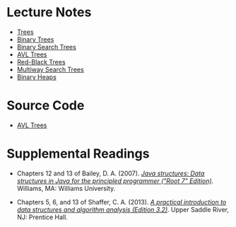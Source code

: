 # Lecture Notes

- [Trees](notes/15-Trees.pdf)
- [Binary Trees](notes/16-Binary-Trees.pdf)
- [Binary Search Trees](notes/17-Binary-Search-Trees.pdf)
- [AVL Trees](notes/18-AVL-Trees.pdf)
- [Red-Black Trees](notes/19-Red-Black-Trees.pdf)
- [Multiway Search Trees](notes/20-Multiway-Search-Trees.pdf)
- [Binary Heaps](notes/21-Binary-Heaps.pdf)

# Source Code

- [AVL Trees](src/avl/)

# Supplemental Readings

- Chapters 12 and 13 of Bailey, D. A. (2007). [*Java structures: Data structures in Java for the principled programmer ("Root 7" Edition)*](http://dept.cs.williams.edu/~bailey/JavaStructures/Book_files/JavaStructures.pdf). Williams, MA: Williams University.

- Chapters 5, 6, and 13 of Shaffer, C. A. (2013). [*A practical introduction to data structures and algorithm analysis (Edition 3.2)*](http://people.cs.vt.edu/~shaffer/Book/JAVA3elatest.pdf). Upper Saddle River, NJ: Prentice Hall.



